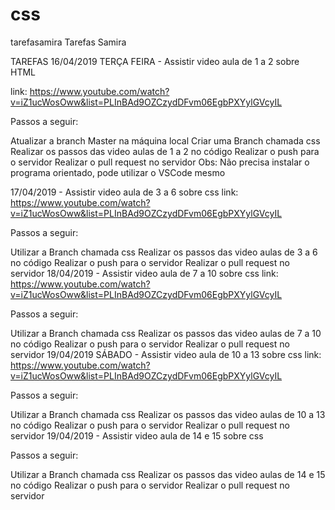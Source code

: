 # css
tarefasamira
Tarefas Samira

TAREFAS 16/04/2019 TERÇA FEIRA - Assistir video aula de 1 a 2 sobre HTML 

link: https://www.youtube.com/watch?v=iZ1ucWosOww&list=PLInBAd9OZCzydDFvm06EgbPXYylGVcyIL

Passos a seguir:

Atualizar a branch Master na máquina local
Criar uma Branch chamada css
Realizar os passos das video aulas de 1 a 2 no código
Realizar o push para o servidor
Realizar o pull request no servidor
Obs: Não precisa instalar o programa orientado, pode utilizar o VSCode mesmo

17/04/2019 - Assistir video aula de 3 a 6 sobre css 
link: https://www.youtube.com/watch?v=iZ1ucWosOww&list=PLInBAd9OZCzydDFvm06EgbPXYylGVcyIL

Passos a seguir:

Utilizar a Branch chamada css
Realizar os passos das video aulas de 3 a 6 no código
Realizar o push para o servidor
Realizar o pull request no servidor
18/04/2019 - Assistir video aula de 7 a 10 sobre css 
link: https://www.youtube.com/watch?v=iZ1ucWosOww&list=PLInBAd9OZCzydDFvm06EgbPXYylGVcyIL

Passos a seguir:

Utilizar a Branch chamada css
Realizar os passos das video aulas de 7 a 10 no código
Realizar o push para o servidor
Realizar o pull request no servidor
19/04/2019 SÁBADO - Assistir video aula de 10 a 13 sobre css 
link: https://www.youtube.com/watch?v=iZ1ucWosOww&list=PLInBAd9OZCzydDFvm06EgbPXYylGVcyIL

Passos a seguir:

Utilizar a Branch chamada css
Realizar os passos das video aulas de 10 a 13 no código
Realizar o push para o servidor
Realizar o pull request no servidor
19/04/2019 - Assistir video aula de 14 e 15 sobre css

Passos a seguir:

Utilizar a Branch chamada css
Realizar os passos das video aulas de 14 e 15 no código
Realizar o push para o servidor
Realizar o pull request no servidor
